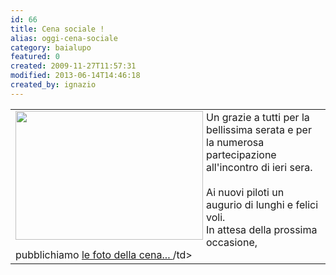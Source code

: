 ```yaml
---
id: 66
title: Cena sociale !
alias: oggi-cena-sociale
category: baialupo
featured: 0
created: 2009-11-27T11:57:31
modified: 2013-06-14T14:46:18
created_by: ignazio
---
```

<table border="0">
 <tbody>
  <tr>
   <td>
    <img border="0" height="206" src="images/stories/cena-2009.jpg" style="float: left; padding-right: 5px;" width="300"/>
    Un grazie a tutti per la bellissima serata e per la numerosa partecipazione all'incontro di ieri sera.
    <br/>
    <br/>
    Ai nuovi piloti un augurio di lunghi e felici voli.
    <br/>
    In attesa della prossima occasione,
    <br/>
    pubblichiamo
    <a href="gallery/category/42-2009-11-cenabaia" target="_self">
     le foto della cena...
    </a>
    /td&gt;
   </td>
  </tr>
 </tbody>
</table>
